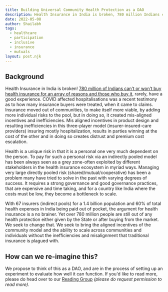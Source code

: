 ```yaml
---
title: Building Universal Community Health Protection as a DAO
description: Health Insurance in India is broken, 780 million Indians can’t or won’t buy health insurance!
date: 2022-05-08
author: Shailabh
tags:
  - healthcare
  - participation
  - inclusive
  - insurance
  - mutuals
layout: post.njk
---
```

## Background
<p>Health Insurance in India is broken! <u>780 million of Indians
can’t or won’t buy health insurance for an array of reasons and those
who buy it</u>, rarely, have a good experience. COVID affected
hospitalisations was a recent testimony as to how many insurance
buyers were treated, when it came to claims. Insurance moved out of
communities, to make itself more viable, by adding more individual
risks to the pool, but in doing so, it created mis-aligned incentives
and inefficiencies. Mis aligned incentives in product design and
resulting inefficiencies in this three-player model
(insurer-insured-care providers) insuring mostly hospitalization,
results in parties winning at the cost of the other and in doing so
creates distrust and premium cost escalation. </p>

<p>Health is a unique risk in that it is a personal one very much
dependent on the person. To pay for such a personal risk via an
indirectly pooled model has been always seen as a grey zone-often
exploited by different stakeholders in the health insurance ecosystem
in myriad ways. Managing very large directly pooled risk
(shared/mutual/cooperative) has been a problem many have tried to
solve in the past with varying degrees of success. It requires a
strong governance and good governance practices, that are expensive
and time taking, and for a country like India where the costs must be
low, they become a bottleneck to scale.</p>

<p>With 67 insurers (indirect pools) for a 1.4 billion population and
60% of total health expenses in India being paid out of pocket, the
argument for health insurance is a no brainer. Yet over 780 million
people are still out of any health protection either given by the
State or after buying from the market. We seek to change that. We seek
to bring the aligned incentives of the community model and the ability
to scale across communities and individuals without the inefficiencies
and misalignment that traditional insurance is plagued with.</p>


## How can we re-imagine this?
We propose to think of this as a DAO, and are in the process of
setting up an experiment to evaluate how well it can function. If
you'd like to read more, please do head over to our <a
href="https://drive.google.com/drive/folders/1Sh7tXZyU2iO6tMwiLiIYdXbkTq1j_pWJ?usp=sharing">Reading
Group</a> <i>(please do request permission to read more)</i>.
